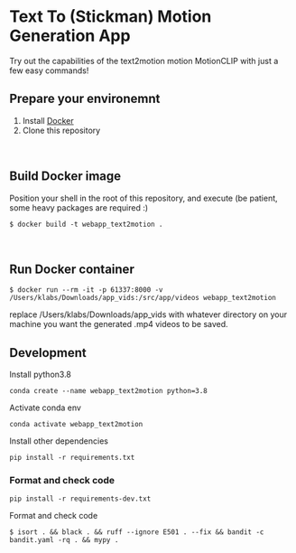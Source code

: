 # Text To (Stickman) Motion Generation App
Try out the capabilities of the text2motion motion MotionCLIP with just a few easy commands!
</br>

## Prepare your environemnt

1. Install [Docker](https://docs.docker.com/engine/install/)
2. Clone this repository
</br>


## Build Docker image
Position your shell in the root of this repository, and execute (be patient, some heavy packages are required :)
```
$ docker build -t webapp_text2motion .
```
</br>


## Run Docker container
```
$ docker run --rm -it -p 61337:8000 -v /Users/klabs/Downloads/app_vids:/src/app/videos webapp_text2motion
```
replace /Users/klabs/Downloads/app_vids with whatever directory on your machine you want the generated .mp4 videos to be saved.


## Development
Install python3.8</br>
```
conda create --name webapp_text2motion python=3.8
```

Activate conda env
```
conda activate webapp_text2motion
```

Install other dependencies
```
pip install -r requirements.txt
```

### Format and check code
```
pip install -r requirements-dev.txt
```
Format and check code
```
$ isort . && black . && ruff --ignore E501 . --fix && bandit -c bandit.yaml -rq . && mypy .
```